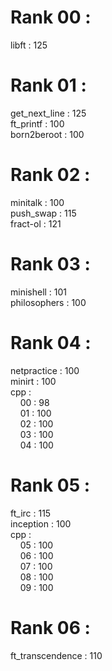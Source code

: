 # Rank 00 :

libft : 125

# Rank 01 :

get_next_line : 125\
ft_printf : 100\
born2beroot : 100

# Rank 02 :

minitalk : 100\
push_swap : 115\
fract-ol : 121

# Rank 03 :

minishell : 101\
philosophers : 100

# Rank 04 :
netpractice : 100\
minirt : 100\
cpp : \
&nbsp;&nbsp;&nbsp;&nbsp;00 : 98\
&nbsp;&nbsp;&nbsp;&nbsp;01 : 100\
&nbsp;&nbsp;&nbsp;&nbsp;02 : 100\
&nbsp;&nbsp;&nbsp;&nbsp;03 : 100\
&nbsp;&nbsp;&nbsp;&nbsp;04 : 100
# Rank 05 :
ft_irc : 115\
inception : 100\
cpp : \
&nbsp;&nbsp;&nbsp;&nbsp;05 : 100\
&nbsp;&nbsp;&nbsp;&nbsp;06 : 100\
&nbsp;&nbsp;&nbsp;&nbsp;07 : 100\
&nbsp;&nbsp;&nbsp;&nbsp;08 : 100\
&nbsp;&nbsp;&nbsp;&nbsp;09 : 100
# Rank 06 :
ft_transcendence : 110 
